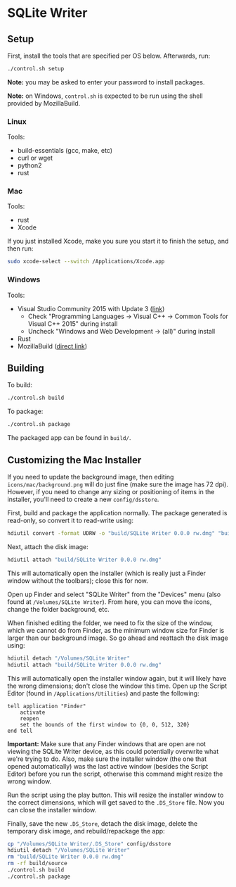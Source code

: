 # SQLite Writer

## Setup

First, install the tools that are specified per OS below. Afterwards, run:

```bash
./control.sh setup
```

**Note:** you may be asked to enter your password to install packages.

**Note:** on Windows, `control.sh` is expected to be run using the shell provided by MozillaBuild.

### Linux

Tools:

- build-essentials (gcc, make, etc)
- curl or wget
- python2
- rust

### Mac

Tools:

- rust
- Xcode

If you just installed Xcode, make you sure you start it to finish the setup, and then run:

```bash
sudo xcode-select --switch /Applications/Xcode.app
```

### Windows

Tools:

- Visual Studio Community 2015 with Update 3 ([link](https://www.visualstudio.com/vs/older-downloads/))
	- Check "Programming Languages -> Visual C++ -> Common Tools for Visual C++ 2015" during install
	- Uncheck "Windows and Web Development -> (all)" during install
- Rust
- MozillaBuild ([direct link](https://ftp.mozilla.org/pub/mozilla.org/mozilla/libraries/win32/MozillaBuildSetup-Latest.exe))

## Building

To build:

```bash
./control.sh build
```

To package:

```bash
./control.sh package
```

The packaged app can be found in `build/`.

## Customizing the Mac Installer

If you need to update the background image, then editing `icons/mac/background.png` will do just fine (make sure the image has 72 dpi). However, if you need to change any sizing or positioning of items in the installer, you'll need to create a new `config/dsstore`.

First, build and package the application normally. The package generated is read-only, so convert it to read-write using:

```bash
hdiutil convert -format UDRW -o "build/SQLite Writer 0.0.0 rw.dmg" "build/SQLite Writer 0.0.0.dmg"
```

Next, attach the disk image:

```bash
hdiutil attach "build/SQLite Writer 0.0.0 rw.dmg"
```

This will automatically open the installer (which is really just a Finder window without the toolbars); close this for now.

Open up Finder and select "SQLite Writer" from the "Devices" menu (also found at `/Volumes/SQLite Writer`). From here, you can move the icons, change the folder background, etc.

When finished editing the folder, we need to fix the size of the window, which we cannot do from Finder, as the minimum window size for Finder is larger than our background image. So go ahead and reattach the disk image using:

```bash
hdiutil detach "/Volumes/SQLite Writer"
hdiutil attach "build/SQLite Writer 0.0.0 rw.dmg"
```

This will automatically open the installer window again, but it will likely have the wrong dimensions; don't close the window this time. Open up the Script Editor (found in `/Applications/Utilities`) and paste the following:

```applescript
tell application "Finder"
	activate
	reopen
	set the bounds of the first window to {0, 0, 512, 320}
end tell
```

**Important:** Make sure that any Finder windows that are open are not viewing the SQLite Writer device, as this could potentially overwrite what we're trying to do. Also, make sure the installer window (the one that opened automatically) was the last active window (besides the Script Editor) before you run the script, otherwise this command might resize the wrong window.

Run the script using the play button. This will resize the installer window to the correct dimensions, which will get saved to the `.DS_Store` file. Now you can close the installer window.

Finally, save the new `.DS_Store`, detach the disk image, delete the temporary disk image, and rebuild/repackage the app:

```bash
cp "/Volumes/SQLite Writer/.DS_Store" config/dsstore
hdiutil detach "/Volumes/SQLite Writer"
rm "build/SQLite Writer 0.0.0 rw.dmg"
rm -rf build/source
./control.sh build
./control.sh package
```
